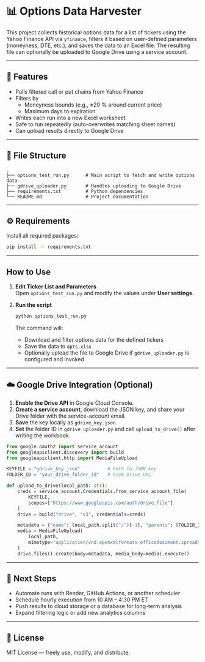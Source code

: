 # 📊 Options Data Harvester

This project collects historical options data for a list of tickers using the Yahoo Finance API via `yfinance`, filters it based on user-defined parameters (moneyness, DTE, etc.), and saves the data to an Excel file. The resulting file can optionally be uploaded to Google Drive using a service account.

---

## 🔧 Features

- Pulls filtered call or put chains from Yahoo Finance  
- Filters by  
  - Moneyness bounds (e.g., ±20 % around current price)  
  - Maximum days to expiration  
- Writes each run into a new Excel worksheet  
- Safe to run repeatedly (auto-overwrites matching sheet names)  
- Can upload results directly to Google Drive  

---

## 📁 File Structure

```
.
├── options_test_run.py      # Main script to fetch and write options data
├── gdrive_uploader.py       # Handles uploading to Google Drive
├── requirements.txt         # Python dependencies
└── README.md                # Project documentation
```

---

## ⚙️ Requirements

Install all required packages:

```bash
pip install -r requirements.txt
```

---

## How to Use

1. **Edit Ticker List and Parameters**  
   Open `options_test_run.py` and modify the values under **User settings**.

2. **Run the script**

   ```bash
   python options_test_run.py
   ```

   The command will:

   - Download and filter options data for the defined tickers  
   - Save the data to `opts.xlsx`  
   - Optionally upload the file to Google Drive if `gdrive_uploader.py` is configured and invoked  

---

## ☁️ Google Drive Integration (Optional)

1. **Enable the Drive API** in Google Cloud Console.  
2. **Create a service account**, download the JSON key, and share your Drive folder with the service-account email.  
3. **Save** the key locally as `gdrive_key.json`.  
4. **Set** the folder ID in `gdrive_uploader.py` and call `upload_to_drive()` after writing the workbook.

```python
from google.oauth2 import service_account
from googleapiclient.discovery import build
from googleapiclient.http import MediaFileUpload

KEYFILE = "gdrive_key.json"          # Path to JSON key
FOLDER_ID = "your_drive_folder_id"   # From Drive URL

def upload_to_drive(local_path: str):
    creds = service_account.Credentials.from_service_account_file(
        KEYFILE,
        scopes=["https://www.googleapis.com/auth/drive.file"]
    )
    drive = build("drive", "v3", credentials=creds)

    metadata = {"name": local_path.split("/")[-1], "parents": [FOLDER_ID]}
    media = MediaFileUpload(
        local_path,
        mimetype="application/vnd.openxmlformats-officedocument.spreadsheetml.sheet"
    )
    drive.files().create(body=metadata, media_body=media).execute()
```

---

## 🧪 Next Steps

- Automate runs with Render, GitHub Actions, or another scheduler  
- Schedule hourly execution from 10 AM – 4:30 PM ET  
- Push results to cloud storage or a database for long-term analysis  
- Expand filtering logic or add new analytics columns  

---

## 📄 License

MIT License — freely use, modify, and distribute.
